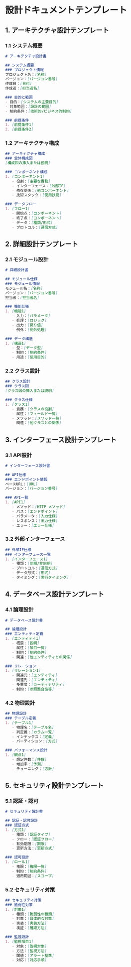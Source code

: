 # 設計ドキュメントテンプレート

## 1. アーキテクチャ設計テンプレート

### 1.1 システム概要
```markdown
# アーキテクチャ設計書

## システム概要
### プロジェクト情報
プロジェクト名：[名称]
バージョン：[バージョン番号]
作成日：[日付]
作成者：[担当者名]

### 目的と範囲
- 目的：[システムの主要目的]
- 対象範囲：[設計の範囲]
- 制約条件：[技術的/ビジネス的制約]

### 前提条件
1. [前提条件1]
2. [前提条件2]
```

### 1.2 アーキテクチャ構成
```markdown
## アーキテクチャ構成
### 全体構成図
[構成図の挿入または説明]

### コンポーネント構成
1. [コンポーネント1]
   - 役割：[主要な責務]
   - インターフェース：[外部IF]
   - 依存関係：[他コンポーネント]
   - 技術スタック：[使用技術]

### データフロー
1. [フロー1]
   - 開始点：[コンポーネント]
   - 終了点：[コンポーネント]
   - データ：[種類/形式]
   - プロトコル：[通信方式]
```

## 2. 詳細設計テンプレート

### 2.1 モジュール設計
```markdown
# 詳細設計書

## モジュール仕様
### モジュール情報
モジュール名：[名称]
バージョン：[バージョン番号]
担当者：[担当者名]

### 機能仕様
1. [機能1]
   - 入力：[パラメータ]
   - 処理：[ロジック]
   - 出力：[戻り値]
   - 例外：[例外処理]

### データ構造
1. [構造1]
   - 型：[データ型]
   - 制約：[制約条件]
   - 用途：[使用目的]
```

### 2.2 クラス設計
```markdown
## クラス設計
### クラス図
[クラス図の挿入または説明]

### クラス仕様
1. [クラス1]
   - 責務：[クラスの役割]
   - 属性：[フィールド一覧]
   - メソッド：[メソッド一覧]
   - 関連：[他クラスとの関係]
```

## 3. インターフェース設計テンプレート

### 3.1 API設計
```markdown
# インターフェース設計書

## API仕様
### エンドポイント情報
ベースURL：[URL]
バージョン：[バージョン番号]

### API一覧
1. [API1]
   - メソッド：[HTTP メソッド]
   - パス：[エンドポイント]
   - パラメータ：[入力仕様]
   - レスポンス：[出力仕様]
   - エラー：[エラー仕様]
```

### 3.2 外部インターフェース
```markdown
## 外部IF仕様
### インターフェース一覧
1. [インターフェース1]
   - 種類：[同期/非同期]
   - プロトコル：[通信方式]
   - データ形式：[形式]
   - タイミング：[実行タイミング]
```

## 4. データベース設計テンプレート

### 4.1 論理設計
```markdown
# データベース設計書

## 論理設計
### エンティティ定義
1. [エンティティ1]
   - 概要：[説明]
   - 属性：[項目一覧]
   - 制約：[制約条件]
   - 関連：[他エンティティとの関係]

### リレーション
1. [リレーション1]
   - 関連元：[エンティティ]
   - 関連先：[エンティティ]
   - 多重度：[カーディナリティ]
   - 制約：[参照整合性等]
```

### 4.2 物理設計
```markdown
## 物理設計
### テーブル定義
1. [テーブル1]
   - 物理名：[テーブル名]
   - 列定義：[カラム一覧]
   - インデックス：[定義]
   - パーティション：[方式]

### パフォーマンス設計
1. [観点1]
   - 想定件数：[件数]
   - 増加率：[予測]
   - チューニング：[方針]
```

## 5. セキュリティ設計テンプレート

### 5.1 認証・認可
```markdown
# セキュリティ設計書

## 認証・認可設計
### 認証方式
1. [方式1]
   - 種類：[認証タイプ]
   - フロー：[認証フロー]
   - 有効期限：[期限]
   - 更新方法：[更新方式]

### 認可設計
1. [ロール1]
   - 権限：[権限一覧]
   - 制約：[制約条件]
   - 適用範囲：[スコープ]
```

### 5.2 セキュリティ対策
```markdown
## セキュリティ対策
### 脆弱性対策
1. [対策1]
   - 種類：[脆弱性の種類]
   - 対策：[具体的な対策]
   - 実装：[実装方法]
   - 検証：[確認方法]

### 監視設計
1. [監視項目1]
   - 対象：[監視対象]
   - 方法：[監視方法]
   - 閾値：[アラート基準]
   - 対応：[対応手順]